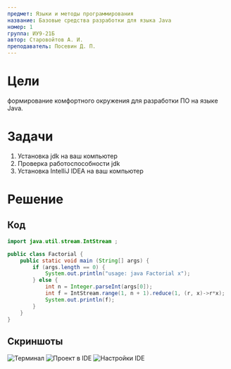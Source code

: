 ```yaml
---
предмет: Языки и методы программирования
название: Базовые средства разработки для языка Java
номер: 1
группа: ИУ9-21Б
автор: Старовойтов А. И.
преподаватель: Посевин Д. П.
---
```


# Цели

формирование комфортного окружения для разработки ПО на языке Java.

# Задачи

1. Установка jdk на ваш компьютер
1. Проверка работоспособности jdk
1. Установка IntelliJ IDEA на ваш компьютер

# Решение

## Код

```java
import java.util.stream.IntStream ;

public class Factorial {
    public static void main (String[] args) {
        if (args.length == 0) {
            System.out.println("usage: java Factorial x");
        } else {
            int n = Integer.parseInt(args[0]);
            int f = IntStream.range(1, n + 1).reduce(1, (r, x)->r*x);
            System.out.println(f);
        }
    }
}
```

## Скриншоты

![Терминал](../pics/terminal.png)
![Проект в IDE](../pics/intellij.png)
![Настройки IDE](../pics/settings.png)

